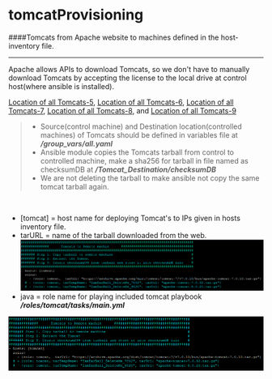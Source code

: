 # tomcatProvisioning
####Tomcats from Apache website to machines defined in the host-inventory file. 

----

Apache allows APIs to download Tomcats, so we don't have to manually download Tomcats by accepting the license to the local drive at control host(where ansible is installed).

[Location of all Tomcats-5](https://archive.apache.org/dist/tomcat/tomcat-5/), [Location of all Tomcats-6](https://archive.apache.org/dist/tomcat/tomcat-6/), [Location of all Tomcats-7](https://archive.apache.org/dist/tomcat/tomcat-7/), [Location of all Tomcats-8](https://archive.apache.org/dist/tomcat/tomcat-8/), and [Location of all Tomcats-9](https://archive.apache.org/dist/tomcat/tomcat-9/)
 

>- Source(control machine) and Destination location(controlled machines) of Tomcats should be defined in variables file at **_/group_vars/all.yaml_**
>- Ansible module copies the Tomcats tarball from control to controlled machine, make a sha256 for tarball in file named as checksumDB at **_/Tomcat_Destination/checksumDB_** 
>- We are not deleting the tarball to make ansible not copy the same tomcat tarball again.

<br/>

* [tomcat] = host name for deploying Tomcat's to IPs given in hosts inventory file.
* tarURL = name of the tarball downloaded from the web.
![](images/tomcatArchiveList.png)
* java = role name for playing included tomcat playbook **_/roles/tomcat/tasks/main.yml_**

![](images/tomcatPlaybook.png)
